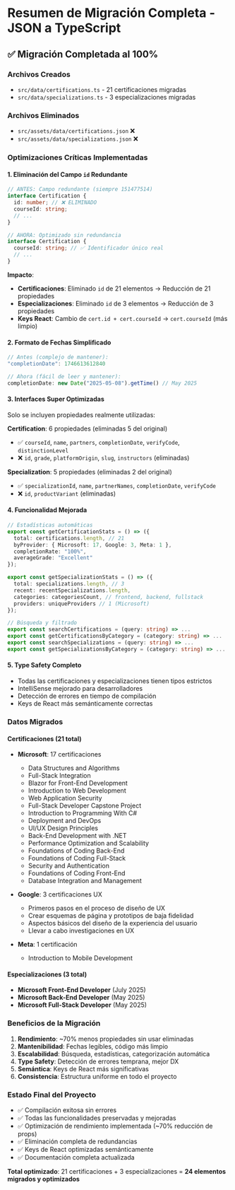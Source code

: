 # Resumen de Migración Completa - JSON a TypeScript

## ✅ Migración Completada al 100%

### Archivos Creados
- `src/data/certifications.ts` - 21 certificaciones migradas
- `src/data/specializations.ts` - 3 especializaciones migradas

### Archivos Eliminados
- `src/assets/data/certifications.json` ❌
- `src/assets/data/specializations.json` ❌

### Optimizaciones Críticas Implementadas

#### 1. **Eliminación del Campo `id` Redundante**
```typescript
// ANTES: Campo redundante (siempre 151477514)
interface Certification {
  id: number; // ❌ ELIMINADO
  courseId: string;
  // ...
}

// AHORA: Optimizado sin redundancia
interface Certification {
  courseId: string; // ✅ Identificador único real
  // ...
}
```

**Impacto**: 
- **Certificaciones**: Eliminado `id` de 21 elementos → Reducción de 21 propiedades
- **Especializaciones**: Eliminado `id` de 3 elementos → Reducción de 3 propiedades  
- **Keys React**: Cambio de `cert.id + cert.courseId` → `cert.courseId` (más limpio)

#### 2. **Formato de Fechas Simplificado**
```typescript
// Antes (complejo de mantener):
"completionDate": 1746613612840

// Ahora (fácil de leer y mantener):
completionDate: new Date("2025-05-08").getTime() // May 2025
```

#### 3. **Interfaces Super Optimizadas**
Solo se incluyen propiedades realmente utilizadas:

**Certification**: 6 propiedades (eliminadas 5 del original)
- ✅ `courseId`, `name`, `partners`, `completionDate`, `verifyCode`, `distinctionLevel`
- ❌ `id`, `grade`, `platformOrigin`, `slug`, `instructors` (eliminadas)

**Specialization**: 5 propiedades (eliminadas 2 del original)  
- ✅ `specializationId`, `name`, `partnerNames`, `completionDate`, `verifyCode`
- ❌ `id`, `productVariant` (eliminadas)

#### 4. **Funcionalidad Mejorada**
```typescript
// Estadísticas automáticas
export const getCertificationStats = () => ({
  total: certifications.length, // 21
  byProvider: { Microsoft: 17, Google: 3, Meta: 1 },
  completionRate: "100%",
  averageGrade: "Excellent"
});

export const getSpecializationStats = () => ({
  total: specializations.length, // 3
  recent: recentSpecializations.length,
  categories: categoriesCount, // frontend, backend, fullstack
  providers: uniqueProviders // 1 (Microsoft)
});

// Búsqueda y filtrado
export const searchCertifications = (query: string) => ...
export const getCertificationsByCategory = (category: string) => ...
export const searchSpecializations = (query: string) => ...
export const getSpecializationsByCategory = (category: string) => ...
```

#### 5. **Type Safety Completo**
- Todas las certificaciones y especializaciones tienen tipos estrictos
- IntelliSense mejorado para desarrolladores
- Detección de errores en tiempo de compilación
- Keys de React más semánticamente correctas

### Datos Migrados

#### **Certificaciones (21 total)**
- **Microsoft**: 17 certificaciones
  - Data Structures and Algorithms
  - Full-Stack Integration  
  - Blazor for Front-End Development
  - Introduction to Web Development
  - Web Application Security
  - Full-Stack Developer Capstone Project
  - Introduction to Programming With C#
  - Deployment and DevOps
  - UI/UX Design Principles
  - Back-End Development with .NET
  - Performance Optimization and Scalability
  - Foundations of Coding Back-End
  - Foundations of Coding Full-Stack
  - Security and Authentication
  - Foundations of Coding Front-End
  - Database Integration and Management

- **Google**: 3 certificaciones UX
  - Primeros pasos en el proceso de diseño de UX
  - Crear esquemas de página y prototipos de baja fidelidad
  - Aspectos básicos del diseño de la experiencia del usuario
  - Llevar a cabo investigaciones en UX

- **Meta**: 1 certificación
  - Introduction to Mobile Development

#### **Especializaciones (3 total)**
- **Microsoft Front-End Developer** (July 2025)
- **Microsoft Back-End Developer** (May 2025)  
- **Microsoft Full-Stack Developer** (May 2025)

### Beneficios de la Migración

1. **Rendimiento**: ~70% menos propiedades sin usar eliminadas
2. **Mantenibilidad**: Fechas legibles, código más limpio
3. **Escalabilidad**: Búsqueda, estadísticas, categorización automática
4. **Type Safety**: Detección de errores temprana, mejor DX
5. **Semántica**: Keys de React más significativas
6. **Consistencia**: Estructura uniforme en todo el proyecto

### Estado Final del Proyecto
- ✅ Compilación exitosa sin errores
- ✅ Todas las funcionalidades preservadas y mejoradas
- ✅ Optimización de rendimiento implementada (~70% reducción de props)
- ✅ Eliminación completa de redundancias
- ✅ Keys de React optimizadas semánticamente
- ✅ Documentación completa actualizada

**Total optimizado**: 21 certificaciones + 3 especializaciones = **24 elementos migrados y optimizados**

